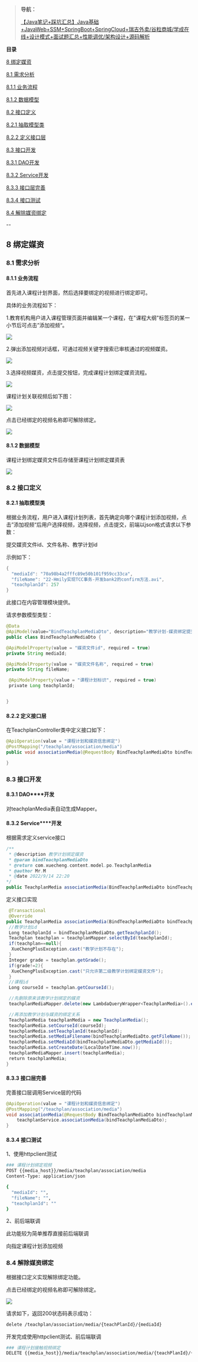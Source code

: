> **导航：** 
> 
> [【Java笔记+踩坑汇总】Java基础+JavaWeb+SSM+SpringBoot+SpringCloud+瑞吉外卖/谷粒商城/学成在线+设计模式+面试题汇总+性能调优/架构设计+源码解析](https://blog.csdn.net/qq_40991313/article/details/126646289?spm=1001.2014.3001.5501 "【Java笔记+踩坑汇总】Java基础+JavaWeb+SSM+SpringBoot+SpringCloud+瑞吉外卖/谷粒商城/学成在线+设计模式+面试题汇总+性能调优/架构设计+源码解析")

**目录**

[8 绑定媒资](#8%20%E6%90%9C%E7%B4%A2%E3%80%81%E7%BB%91%E5%AE%9A%E5%AA%92%E8%B5%84)

[8.1 需求分析](#8.1%20%E9%9C%80%E6%B1%82%E5%88%86%E6%9E%90)

[8.1.1 业务流程](#8.1.1%20%E4%B8%9A%E5%8A%A1%E6%B5%81%E7%A8%8B)

[8.1.2 数据模型](#8.1.2%20%E6%95%B0%E6%8D%AE%E6%A8%A1%E5%9E%8B)

[8.2 接口定义](#8.2%20%E6%8E%A5%E5%8F%A3%E5%AE%9A%E4%B9%89)

[8.2.1 抽取模型类](#8.2.1%C2%A0%E6%8A%BD%E5%8F%96%E6%A8%A1%E5%9E%8B%E7%B1%BB%C2%A0) 

[8.2.2 定义接口层](#8.2.2%C2%A0%E5%AE%9A%E4%B9%89%E6%8E%A5%E5%8F%A3%E5%B1%82)

[8.3 接口开发](#8.3%20%E6%8E%A5%E5%8F%A3%E5%BC%80%E5%8F%91)

[8.3.1 DAO开发](#8.3.1%20DAO%E5%BC%80%E5%8F%91)

[8.3.2 Service开发](#8.3.2%20Service%E5%BC%80%E5%8F%91)

[8.3.3 接口层完善](#8.3.3%20%E6%8E%A5%E5%8F%A3%E5%B1%82%E5%AE%8C%E5%96%84)

[8.3.4 接口测试](#8.3.4%20%E6%8E%A5%E5%8F%A3%E6%B5%8B%E8%AF%95)

[8.4 解除媒资绑定](#8.4%20%E8%A7%A3%E9%99%A4%E5%AA%92%E8%B5%84%E7%BB%91%E5%AE%9A)

--

## **8** **绑定媒资**

### **8.1** **需求分析**

#### **8.1.1** **业务流程**

首先进入课程计划界面，然后选择要绑定的视频进行绑定即可。

具体的业务流程如下：

1.教育机构用户进入课程管理页面并编辑某一个课程，在"课程大纲"标签页的某一小节后可点击”添加视频“。

![](https://i-blog.csdnimg.cn/blog_migrate/cba3ec68d245448128612049016ee42d.png)

2.弹出添加视频对话框，可通过视频关键字搜索已审核通过的视频媒资。

![](https://i-blog.csdnimg.cn/blog_migrate/d0687df21b68dc2ffbd5998b1b43b396.png)

3.选择视频媒资，点击提交按钮，完成课程计划绑定媒资流程。

![](https://i-blog.csdnimg.cn/blog_migrate/2ca8d013def006fbac3994784a66b9c4.png)

课程计划关联视频后如下图：

![](https://i-blog.csdnimg.cn/blog_migrate/e15932e184ce74527be8a96fb5ee1d4f.png)

点击已经绑定的视频名称即可解除绑定。

![](https://i-blog.csdnimg.cn/blog_migrate/0d99f5e9296b061f7c7fa81af96b13b3.png)

#### **8.1.2** **数据模型**

课程计划绑定媒资文件后存储至课程计划绑定媒资表

![](https://i-blog.csdnimg.cn/blog_migrate/ef607b82cca1db77664b27d37a60d12f.png)

### **8.2** **接口定义**

#### **8.2.1** 抽取模型类 

根据业务流程，用户进入课程计划列表，首先确定向哪个课程计划添加视频，点击”添加视频“后用户选择视频，选择视频，点击提交，前端以json格式请求以下参数：

提交媒资文件id、文件名称、教学计划id

示例如下：

```java
{
  "mediaId": "70a98b4a2fffc89e50b101f959cc33ca",
  "fileName": "22-Hmily实现TCC事务-开发bank2的confirm方法.avi",
  "teachplanId": 257
}
```

此接口在内容管理模块提供。

请求参数模型类型：

```java
@Data
@ApiModel(value="BindTeachplanMediaDto", description="教学计划-媒资绑定提交数据")
public class BindTeachplanMediaDto {

@ApiModelProperty(value = "媒资文件id", required = true)
private String mediaId;

@ApiModelProperty(value = "媒资文件名称", required = true)
private String fileName;

 @ApiModelProperty(value = "课程计划标识", required = true)
 private Long teachplanId;


}
```

#### **8.2.2 定义接口层**

在TeachplanController类中定义接口如下：

```java
@ApiOperation(value = "课程计划和媒资信息绑定")
@PostMapping("/teachplan/association/media")
public void associationMedia(@RequestBody BindTeachplanMediaDto bindTeachplanMediaDto){

}
```

### **8.3** **接口开发**

#### **8.3.1 DAO****开发**

对teachplanMedia表自动生成Mapper。

#### **8.3.2 Service****开发**

根据需求定义service接口

```java
/**
 * @description 教学计划绑定媒资
 * @param bindTeachplanMediaDto
 * @return com.xuecheng.content.model.po.TeachplanMedia
 * @author Mr.M
 * @date 2022/9/14 22:20
*/
public TeachplanMedia associationMedia(BindTeachplanMediaDto bindTeachplanMediaDto);
```

定义接口实现

```java
 @Transactional
 @Override
public TeachplanMedia associationMedia(BindTeachplanMediaDto bindTeachplanMediaDto) {
 //教学计划id
 Long teachplanId = bindTeachplanMediaDto.getTeachplanId();
 Teachplan teachplan = teachplanMapper.selectById(teachplanId);
 if(teachplan==null){
  XueChengPlusException.cast("教学计划不存在");
 }
 Integer grade = teachplan.getGrade();
 if(grade!=2){
  XueChengPlusException.cast("只允许第二级教学计划绑定媒资文件");
 }
 //课程id
 Long courseId = teachplan.getCourseId();

 //先删除原来该教学计划绑定的媒资
 teachplanMediaMapper.delete(new LambdaQueryWrapper<TeachplanMedia>().eq(TeachplanMedia::getTeachplanId,teachplanId));

 //再添加教学计划与媒资的绑定关系
 TeachplanMedia teachplanMedia = new TeachplanMedia();
 teachplanMedia.setCourseId(courseId);
 teachplanMedia.setTeachplanId(teachplanId);
 teachplanMedia.setMediaFilename(bindTeachplanMediaDto.getFileName());
 teachplanMedia.setMediaId(bindTeachplanMediaDto.getMediaId());
 teachplanMedia.setCreateDate(LocalDateTime.now());
 teachplanMediaMapper.insert(teachplanMedia);
 return teachplanMedia;
}
```

#### **8.3.3** **接口层完善**

完善接口层调用Service层的代码

```java
@ApiOperation(value = "课程计划和媒资信息绑定")
@PostMapping("/teachplan/association/media")
void associationMedia(@RequestBody BindTeachplanMediaDto bindTeachplanMediaDto){
    teachplanService.associationMedia(bindTeachplanMediaDto);
}
```

#### **8.3.4** **接口测试**

1、使用httpclient测试

```bash
### 课程计划绑定视频
POST {{media_host}}/media/teachplan/association/media
Content-Type: application/json

{
  "mediaId": "",
  "fileName": "",
  "teachplanId": ""
}
```

2、前后端联调

此功能较为简单推荐直接前后端联调

向指定课程计划添加视频

### **8.4** **解除媒资绑定**

根据接口定义实现解除绑定功能。

点击已经绑定的视频名称即可解除绑定。

![](https://i-blog.csdnimg.cn/blog_migrate/7ff5881177579855dcea65c3369664fa.png)

请求如下，返回200状态码表示成功：

```bash
delete /teachplan/association/media/{teachPlanId}/{mediaId}

```

开发完成使用httpclient测试、前后端联调

```bash
### 课程计划接触视频绑定
DELETE {{media_host}}/media/teachplan/association/media/{teachPlanId}/{mediaId}
```